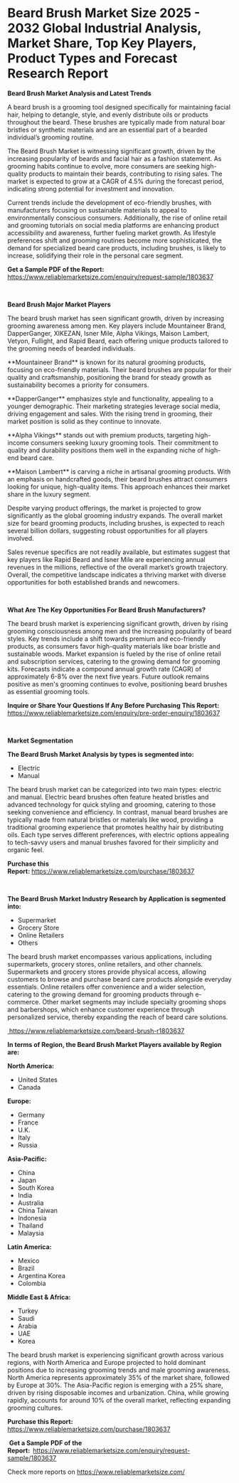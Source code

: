 <p><h1>Beard Brush Market Size 2025 - 2032 Global Industrial Analysis, Market Share, Top Key Players, Product Types and Forecast Research Report</h1></p><p><strong>Beard Brush Market Analysis and Latest Trends</strong></p>
<p><p>A beard brush is a grooming tool designed specifically for maintaining facial hair, helping to detangle, style, and evenly distribute oils or products throughout the beard. These brushes are typically made from natural boar bristles or synthetic materials and are an essential part of a bearded individual’s grooming routine.</p><p>The Beard Brush Market is witnessing significant growth, driven by the increasing popularity of beards and facial hair as a fashion statement. As grooming habits continue to evolve, more consumers are seeking high-quality products to maintain their beards, contributing to rising sales. The market is expected to grow at a CAGR of 4.5% during the forecast period, indicating strong potential for investment and innovation.</p><p>Current trends include the development of eco-friendly brushes, with manufacturers focusing on sustainable materials to appeal to environmentally conscious consumers. Additionally, the rise of online retail and grooming tutorials on social media platforms are enhancing product accessibility and awareness, further fueling market growth. As lifestyle preferences shift and grooming routines become more sophisticated, the demand for specialized beard care products, including brushes, is likely to increase, solidifying their role in the personal care segment.</p></p>
<p><strong>Get a Sample PDF of the Report:&nbsp;</strong> <a href="https://www.reliablemarketsize.com/enquiry/request-sample/1803637?utm_campaign=3101&utm_medium=2&utm_source=Github&utm_content=ia&utm_term=04042025&utm_id=beard-brush">https://www.reliablemarketsize.com/enquiry/request-sample/1803637</a></p>
<p>&nbsp;</p>
<p><strong>Beard Brush Major Market Players</strong></p>
<p><p>The beard brush market has seen significant growth, driven by increasing grooming awareness among men. Key players include Mountaineer Brand, DapperGanger, XIKEZAN, Isner Mile, Alpha Vikings, Maison Lambert, Vetyon, Fullight, and Rapid Beard, each offering unique products tailored to the grooming needs of bearded individuals.</p><p>**Mountaineer Brand** is known for its natural grooming products, focusing on eco-friendly materials. Their beard brushes are popular for their quality and craftsmanship, positioning the brand for steady growth as sustainability becomes a priority for consumers. </p><p>**DapperGanger** emphasizes style and functionality, appealing to a younger demographic. Their marketing strategies leverage social media, driving engagement and sales. With the rising trend in grooming, their market position is solid as they continue to innovate.</p><p>**Alpha Vikings** stands out with premium products, targeting high-income consumers seeking luxury grooming tools. Their commitment to quality and durability positions them well in the expanding niche of high-end beard care.</p><p>**Maison Lambert** is carving a niche in artisanal grooming products. With an emphasis on handcrafted goods, their beard brushes attract consumers looking for unique, high-quality items. This approach enhances their market share in the luxury segment.</p><p>Despite varying product offerings, the market is projected to grow significantly as the global grooming industry expands. The overall market size for beard grooming products, including brushes, is expected to reach several billion dollars, suggesting robust opportunities for all players involved.</p><p>Sales revenue specifics are not readily available, but estimates suggest that key players like Rapid Beard and Isner Mile are experiencing annual revenues in the millions, reflective of the overall market’s growth trajectory. Overall, the competitive landscape indicates a thriving market with diverse opportunities for both established brands and newcomers.</p></p>
<p>&nbsp;</p>
<p><strong>What Are The Key Opportunities For Beard Brush Manufacturers?</strong></p>
<p><p>The beard brush market is experiencing significant growth, driven by rising grooming consciousness among men and the increasing popularity of beard styles. Key trends include a shift towards premium and eco-friendly products, as consumers favor high-quality materials like boar bristle and sustainable woods. Market expansion is fueled by the rise of online retail and subscription services, catering to the growing demand for grooming kits. Forecasts indicate a compound annual growth rate (CAGR) of approximately 6-8% over the next five years. Future outlook remains positive as men's grooming continues to evolve, positioning beard brushes as essential grooming tools.</p></p>
<p><strong>Inquire or Share Your Questions If Any Before Purchasing This Report:</strong> <a href="https://www.reliablemarketsize.com/enquiry/pre-order-enquiry/1803637?utm_campaign=3101&utm_medium=2&utm_source=Github&utm_content=ia&utm_term=04042025&utm_id=beard-brush">https://www.reliablemarketsize.com/enquiry/pre-order-enquiry/1803637</a></p>
<p>&nbsp;</p>
<p><strong>Market Segmentation</strong></p>
<p><strong>The Beard Brush Market Analysis by types is segmented into:</strong></p>
<p><ul><li>Electric</li><li>Manual</li></ul></p>
<p><p>The beard brush market can be categorized into two main types: electric and manual. Electric beard brushes often feature heated bristles and advanced technology for quick styling and grooming, catering to those seeking convenience and efficiency. In contrast, manual beard brushes are typically made from natural bristles or materials like wood, providing a traditional grooming experience that promotes healthy hair by distributing oils. Each type serves different preferences, with electric options appealing to tech-savvy users and manual brushes favored for their simplicity and organic feel.</p></p>
<p><strong>Purchase this Report:&nbsp;</strong><a href="https://www.reliablemarketsize.com/purchase/1803637?utm_campaign=3101&utm_medium=2&utm_source=Github&utm_content=ia&utm_term=04042025&utm_id=beard-brush">https://www.reliablemarketsize.com/purchase/1803637</a></p>
<p>&nbsp;</p>
<p><strong>The Beard Brush Market Industry Research by Application is segmented into:</strong></p>
<p><ul><li>Supermarket</li><li>Grocery Store</li><li>Online Retailers</li><li>Others</li></ul></p>
<p><p>The beard brush market encompasses various applications, including supermarkets, grocery stores, online retailers, and other channels. Supermarkets and grocery stores provide physical access, allowing customers to browse and purchase beard care products alongside everyday essentials. Online retailers offer convenience and a wider selection, catering to the growing demand for grooming products through e-commerce. Other market segments may include specialty grooming shops and barbershops, which enhance customer experience through personalized service, thereby expanding the reach of beard care solutions.</p></p>
<p><a href="https://www.reliablemarketsize.com/beard-brush-r1803637?utm_campaign=3101&utm_medium=2&utm_source=Github&utm_content=ia&utm_term=04042025&utm_id=beard-brush">&nbsp;https://www.reliablemarketsize.com/beard-brush-r1803637</a></p>
<p><strong>In terms of Region, the Beard Brush Market Players available by Region are:</strong></p>
<p>
    <p> <strong> North America: </strong>
        <ul>
            <li>United States</li>
            <li>Canada</li>
        </ul>
        </p> 
    <p> <strong> Europe: </strong>
        <ul>
            <li>Germany</li>
            <li>France</li>
            <li>U.K.</li>
            <li>Italy</li>
            <li>Russia</li>
        </ul>
        </p> 
    <p> <strong> Asia-Pacific: </strong>
        <ul>
            <li>China</li>
            <li>Japan</li>
            <li>South Korea</li>
            <li>India</li>
            <li>Australia</li>
            <li>China Taiwan</li>
            <li>Indonesia</li>
            <li>Thailand</li>
            <li>Malaysia</li>
        </ul>
        </p> 
    <p> <strong> Latin America: </strong>
        <ul>
            <li>Mexico</li>
            <li>Brazil</li>
            <li>Argentina Korea</li>
            <li>Colombia</li>
        </ul>
        </p> 
    <p> <strong> Middle East & Africa: </strong>
        <ul>
            <li>Turkey</li>
            <li>Saudi</li>
            <li>Arabia</li>
            <li>UAE</li>
            <li>Korea</li>
        </ul>
    </p>
    </p>
<p><p>The beard brush market is experiencing significant growth across various regions, with North America and Europe projected to hold dominant positions due to increasing grooming trends and male grooming awareness. North America represents approximately 35% of the market share, followed by Europe at 30%. The Asia-Pacific region is emerging with a 25% share, driven by rising disposable incomes and urbanization. China, while growing rapidly, accounts for around 10% of the overall market, reflecting expanding grooming cultures.</p></p>
<p><strong>Purchase this Report: </strong><a href="https://www.reliablemarketsize.com/purchase/1803637?utm_campaign=3101&utm_medium=2&utm_source=Github&utm_content=ia&utm_term=04042025&utm_id=beard-brush">https://www.reliablemarketsize.com/purchase/1803637</a></p>
<p>&nbsp;<strong>Get a Sample PDF of the Report:&nbsp;&nbsp;</strong><a href="https://www.reliablemarketsize.com/enquiry/request-sample/1803637?utm_campaign=3101&utm_medium=2&utm_source=Github&utm_content=ia&utm_term=04042025&utm_id=beard-brush">https://www.reliablemarketsize.com/enquiry/request-sample/1803637</a></p>
<p><strong></strong></p>
<p>Check more reports on <a href="https://www.reliablemarketsize.com/?utm_campaign=3101&utm_medium=2&utm_source=Github&utm_content=ia&utm_term=04042025&utm_id=beard-brush">https://www.reliablemarketsize.com/</a></p>